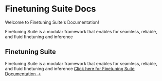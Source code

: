 # Finetuning Suite Docs

Welcome to Finetuning Suite's Documentation!

Finetuning Suite  is a modular framework that enables for seamless, reliable, and fluid finetuning and inference

## Finetuning Suite

<!-- ![Zeta Banner](docs/assets/img/zetascale.png) -->

Finetuning Suite  is a modular framework that enables for seamless, reliable, and fluid finetuning and inference
[Click here for Finetuning Suite Documentation →](ft/)



